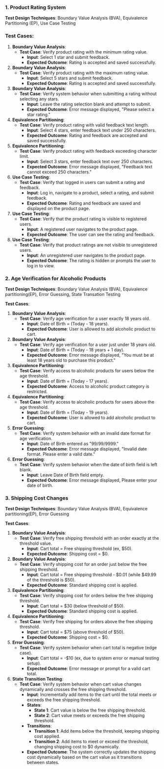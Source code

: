 ### **1. Product Rating System**

**Test Design Techniques**: Boundary Value Analysis (BVA), Equivalence Partitioning (EP), Use Case Testing

### Test Cases:

1. **Boundary Value Analysis**:
    - **Test Case**: Verify product rating with the minimum rating value.
        - **Input**: Select 1 star and submit feedback.
        - **Expected Outcome**: Rating is accepted and saved successfully.
2. **Boundary Value Analysis**:
    - **Test Case**: Verify product rating with the maximum rating value.
        - **Input**: Select 5 stars and submit feedback.
        - **Expected Outcome**: Rating is accepted and saved successfully.
3. **Boundary Value Analysis**:
    - **Test Case**: Verify system behavior when submitting a rating without selecting any stars.
        - **Input**: Leave the rating selection blank and attempt to submit.
        - **Expected Outcome**: Error message displayed, "Please select a star rating."
4. **Equivalence Partitioning**:
    - **Test Case**: Verify product rating with valid feedback text length.
        - **Input**: Select 4 stars, enter feedback text under 250 characters.
        - **Expected Outcome**: Rating and feedback are accepted and saved successfully.
5. **Equivalence Partitioning**:        
    - **Test Case**: Verify product rating with feedback exceeding character limit.
        - **Input**: Select 3 stars, enter feedback text over 250 characters.
        - **Expected Outcome**: Error message displayed, "Feedback text cannot exceed 250 characters."
6. **Use Case Testing**:
    - **Test Case**: Verify that logged in users can submit a rating and feedback.
        - **Input**: Log in, navigate to a product, select a rating, and submit feedback.
        - **Expected Outcome**: Rating and feedback are saved and displayed on the product page.
7. **Use Case Testing**:
    - **Test Case**: Verify that the product rating is visible to registered users.
        - **Input**: A registered user navigates to the product page.
        - **Expected Outcome**: The user can see the rating and feedback.
8. **Use Case Testing**:
    - **Test Case**: Verify that product ratings are not visible to unregistered users.
        - **Input**: An unregistered user navigates to the product page.
        - **Expected Outcome**: The rating is hidden or prompts the user to log in to view.


### **2. Age Verification for Alcoholic Products**

**Test Design Techniques**: Boundary Value Analysis (BVA), Equivalence partitioning(EP), Error Guessing, State Transation Testing

**Test Cases**:

1. **Boundary Value Analysis**:
    - **Test Case**: Verify age verification for a user exactly 18 years old.
        - **Input**: Date of Birth = (Today - 18 years).
        - **Expected Outcome**: User is allowed to add alcoholic product to cart.
2. **Boundary Value Analysis**:
    - **Test Case**: Verify age verification for a user just under 18 years old.
        - **Input**: Date of Birth = (Today - 18 years + 1 day).
        - **Expected Outcome**: Error message displayed, "You must be at least 18 years old to purchase this product."
3. **Equivalence Partitioning**:
    - **Test Case**: Verify access to alcoholic products for users below the age threshold.
        - **Input**: Date of Birth = (Today - 17 years).
        - **Expected Outcome**: Access to alcoholic product category is restricted.
4. **Equivalence Partitioning**:
    - **Test Case**: Verify access to alcoholic products for users above the age threshold.
        - **Input**: Date of Birth = (Today - 19 years).
        - **Expected Outcome**: User is allowed to add alcoholic product to cart.
5. **Error Guessing**:
    - **Test Case**: Verify system behavior with an invalid date format for age verification.
        - **Input**: Date of Birth entered as "99/99/9999."
        - **Expected Outcome**: Error message displayed, "Invalid date format. Please enter a valid date."
6. **Error Guessing**:
    - **Test Case**: Verify system behavior when the date of birth field is left blank.
        - **Input**: Leave Date of Birth field empty.
        - **Expected Outcome**: Error message displayed, Please enter your date of birth.

### **3. Shipping Cost Changes**

**Test Design Techniques**: Boundary Value Analysis (BVA), Equivalence partitioning(EP), Error Guessing

**Test Cases**:
1. **Boundary Value Analysis**:
    - **Test Case**: Verify free shipping threshold with an order exactly at the threshold value.
        - **Input**: Cart total = Free shipping threshold (ex, $50).
        - **Expected Outcome**: Shipping cost = $0.
2. **Boundary Value Analysis**:        
    - **Test Case**: Verify shipping cost for an order just below the free shipping threshold.
        - **Input**: Cart total = Free shipping threshold - $0.01 (while $49.99 of the threshold is $50).
        - **Expected Outcome**: Standard shipping cost is applied.
3. **Equivalence Partitioning**:
    - **Test Case**: Verify shipping cost for orders below the free shipping threshold.
        - **Input**: Cart total = $30 (below threshold of $50).
        - **Expected Outcome**: Standard shipping cost is applied.
4. **Equivalence Partitioning**:        
    - **Test Case**: Verify free shipping for orders above the free shipping threshold.
        - **Input**: Cart total = $75 (above threshold of $50).
        - **Expected Outcome**: Shipping cost = $0.
5. **Error Guessing**:
    - **Test Case**: Verify system behavior when cart total is negative (edge case).
        - **Input**: Cart total = -$10 (ex, due to system error or manual testing setup).
        - **Expected Outcome**: Error message or prompt for a valid cart total.
6. **State Transition Testing**:
    - **Test Case**: Verify system behavior when cart value changes dynamically and crosses the free shipping threshold.
        - **Input**: Incrementally add items to the cart until the total meets or exceeds the free shipping threshold.
        - **States**:
           - **State 1**: Cart value is below the free shipping threshold.
           - **State 2**: Cart value meets or exceeds the free shipping threshold.
        - **Transitions**:
            - **Transition 1**: Add items below the threshold, keeping shipping cost applied.
            - **Transition 2**: Add items to meet or exceed the threshold, changing shipping cost to $0 dynamically.
        - **Expected Outcome**: The system correctly updates the shipping cost dynamically based on the cart value as it transitions between states.

